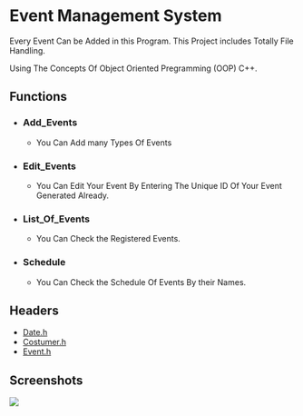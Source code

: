 
# Event Management System

Every Event Can be Added in this Program. This Project includes Totally File Handling.

Using The Concepts Of Object Oriented Pregramming (OOP) C++.




## Functions

- ### Add_Events
    - You Can Add many Types Of Events 

- ### Edit_Events
    - You Can Edit Your Event By Entering The Unique ID Of Your Event Generated Already.

- ### List_Of_Events
    - You Can Check the Registered Events.

- ### Schedule
    - You Can Check the Schedule Of Events By their Names.
## Headers

- [Date.h](https://github.com/Huzaifailyas1122/Event-Management-System/blob/main/Event_Management_System/Date.h)
- [Costumer.h](https://github.com/Huzaifailyas1122/Event-Management-System/blob/main/Event_Management_System/Costumer.h)
- [Event.h](https://github.com/Huzaifailyas1122/Event-Management-System/blob/main/Event_Management_System/Event.h)
## Screenshots

![](https://github.com/Huzaifailyas1122/Event-Management-System/blob/main/Screenshots/Editing_Event.PNG?raw=true)

